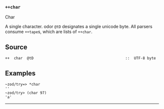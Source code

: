 ### `++char`

Char

A single character. odor `@tD` designates a single unicode byte. All
parsers consume `++tape`s, which are lists of `++char`.


Source
------

    ++  char  @tD                                          ::  UTF-8 byte

Examples
--------

    ~zod/try=> *char
    ''
    ~zod/try> (char 97)
    'a'



***
